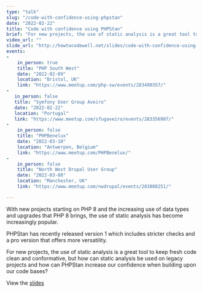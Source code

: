 ```yaml
---
type: "talk"
slug: "/code-with-confidence-using-phpstan"
date: "2022-02-22"
title: "Code with confidence using PHPStan"
brief: "For new projects, the use of static analysis is a great tool to keep fresh code clean and conformative, but how can static analysis be used on legacy projects and how can PHPStan increase our confidence when building upon our code bases?"
video_url: ""
slide_url: "http://howtocodewell.net/slides/code-with-confidence-using-phpstan.html"
events:
- 
    in_person: true
    title: "PHP South West"
    date: "2022-02-09"
    location: "Bristol, UK"
    link: "https://www.meetup.com/php-sw/events/283490357/"
- 
   in_person: false
   title: "Symfony User Group Aveiro"
   date: "2022-02-22"
   location: "Portugal"
   link: "https://www.meetup.com/sfugaveiro/events/283356907/"
- 
    in_person: false
    title: "PHPBenelux"
    date: "2022-03-10"
    location: "Antwerpen, Belgium"
    link: "https://www.meetup.com/PHPBenelux/"
- 
    in_person: false
    title: "North West Drupal User Group"
    date: "2022-03-08"
    location: "Manchester, UK"
    link: "https://www.meetup.com/nwdrupal/events/283808251/"

---
```

With new projects starting on PHP 8 and the increasing use of data types and upgrades that PHP 8 brings, the use of static analysis has become increasingly popular.

PHPStan has recently released version 1 which includes stricter checks and a pro version that offers more versatility.</p><p>For new projects, the use of static analysis is a great tool to keep fresh code clean and conformative, but how can static analysis be used on legacy projects and how can PHPStan increase our confidence when building upon our code bases?

View the [slides](http://howtocodewell.net/slides/code-with-confidence-using-phpstan.html)
